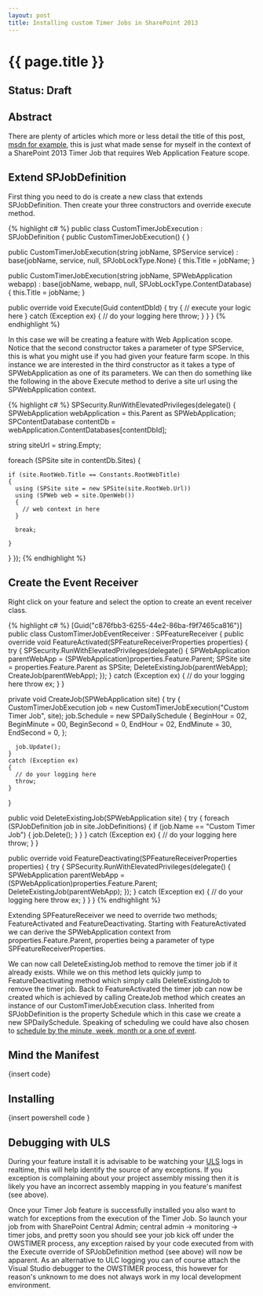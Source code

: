 ```yaml
---
layout: post
title: Installing custom Timer Jobs in SharePoint 2013
---
```


{{ page.title }}
================

Status: Draft
-------------

Abstract
--------
There are plenty of articles which more or less detail the title of this post, [msdn for example](https://msdn.microsoft.com/en-us/library/office/hh528519(v=office.14).aspx), this is just what made sense for myself in the context of a SharePoint 2013 Timer Job that requires Web Application Feature scope.

Extend SPJobDefinition
----------------------
First thing you need to do is create a new class that extends SPJobDefinition.
Then create your three constructors and override execute method.

{% highlight c# %}
public class CustomTimerJobExecution : SPJobDefinition
{
  public CustomTimerJobExecution() { }

  public CustomTimerJobExecution(string jobName, SPService service)
  : base(jobName, service, null, SPJobLockType.None)
  {
    this.Title = jobName;
  }

  public CustomTimerJobExecution(string jobName, SPWebApplication webapp)
  : base(jobName, webapp, null, SPJobLockType.ContentDatabase)
  {
    this.Title = jobName;
  }

  public override void Execute(Guid contentDbId)
  {
    try
    {
      // execute your logic here
    }
    catch (Exception ex)
    {
      // do your logging here
      throw;
    }
  }
}
{% endhighlight %}

In this case we will be creating a feature with Web Application scope. Notice that the second constructor takes a parameter of type SPService, this is what you might use if you had given your feature farm scope. In this instance we are interested in the third constructor as it takes a type of SPWebApplication as one of its parameters. We can then do something like the following in the above Execute method to derive a site url using the SPWebApplication context.

{% highlight c# %}
SPSecurity.RunWithElevatedPrivileges(delegate()
{
  SPWebApplication webApplication = this.Parent as SPWebApplication;  
  SPContentDatabase contentDb = webApplication.ContentDatabases[contentDbId];

  string siteUrl = string.Empty;

  foreach (SPSite site in contentDb.Sites)
  {

    if (site.RootWeb.Title == Constants.RootWebTitle)
    {
      using (SPSite site = new SPSite(site.RootWeb.Url))
      using (SPWeb web = site.OpenWeb())
      {
        // web context in here
      }

      break;

    }
  }
});
{% endhighlight %}


Create the Event Receiver
-------------------------
Right click on your feature and select the option to create an event receiver class.

{% highlight c# %}
[Guid("c876fbb3-6255-44e2-86ba-f9f7465ca816")]
public class CustomTimerJobEventReceiver : SPFeatureReceiver
{
  public override void FeatureActivated(SPFeatureReceiverProperties properties)
  {
    try
    {
      SPSecurity.RunWithElevatedPrivileges(delegate()
      {
          SPWebApplication parentWebApp = (SPWebApplication)properties.Feature.Parent;
          SPSite site = properties.Feature.Parent as SPSite;
          DeleteExistingJob(parentWebApp);
          CreateJob(parentWebApp);
      });
    }
    catch (Exception ex)
    {
      // do your logging here
      throw ex;
    }
  }

  private void CreateJob(SPWebApplication site)
  {
    try
    {
      CustomTimerJobExecution job = new CustomTimerJobExecution("Custom Timer Job", site);
      job.Schedule = new SPDailySchedule
      {
        BeginHour = 02,
        BeginMinute = 00,
        BeginSecond = 0,
        EndHour = 02,
        EndMinute = 30,
        EndSecond = 0,
      };

      job.Update();
    }
    catch (Exception ex)
    {
      // do your logging here
      throw;
    }
  }

  public void DeleteExistingJob(SPWebApplication site)
  {
    try
    {
      foreach (SPJobDefinition job in site.JobDefinitions)
      {
        if (job.Name == "Custom Timer Job")
        {
          job.Delete();
        }
      }
    }
    catch (Exception ex)
    {
      // do your logging here
      throw;
    }
  }

  public override void FeatureDeactivating(SPFeatureReceiverProperties properties)
  {
    try
    {
      SPSecurity.RunWithElevatedPrivileges(delegate()
      {
        SPWebApplication parentWebApp = (SPWebApplication)properties.Feature.Parent;
        DeleteExistingJob(parentWebApp);
        });
      }
      catch (Exception ex)
      {
        // do your logging here
        throw ex;
      }
    }
  }
{% endhighlight %}

Extending SPFeatureReceiver we need to override two methods; FeatureActivated and FeatureDeactivating. Starting with FeatureActivated we can derive the SPWebApplication context from properties.Feature.Parent, properties being a parameter of type SPFeatureReceiverProperties.

We can now call DeleteExistingJob method to remove the timer job if it already exists. While we on this method lets quickly jump to FeatureDeactivating method which simply calls DeleteExistingJob to remove the timer job. Back to FeatureActivated the timer job can now be created which is achieved by calling CreateJob method which creates an instance of our CustomTimerJobExecution class. Inherited from SPJobDefinition is the property Schedule which in this case we create a new SPDailySchedule. Speaking of scheduling we could have also chosen to [schedule by the minute, week, month or a one of event](https://msdn.microsoft.com/en-us/library/office/microsoft.sharepoint.spschedule(v=office.15).aspx).

Mind the Manifest
-----------------

{insert code}

Installing
----------

{insert powershell code }


Debugging with ULS
------------------
During your feature install it is advisable to be watching your [ULS](https://msdn.microsoft.com/en-us/library/office/ff512738(v=office.14).aspx) logs in realtime, this will help identify the source of any exceptions. If you exception is complaining about your project assembly missing then it is likely you have an incorrect assembly mapping in you feature's manifest (see above).

Once your Timer Job feature is successfully installed you also want to watch for exceptions from the execution of the Timer Job. So launch your job from with SharePoint Central Admin; central admin -> monitoring -> timer jobs, and pretty soon you should see your job kick off under the OWSTIMER process, any exception raised by your code executed from with the Execute override of SPJobDefinition method (see above) will now be apparent. As an alternative to ULC logging you can of course attach the Visual Studio debugger to the OWSTIMER process, this however for reason's unknown to me does not always work in my local development environment.
